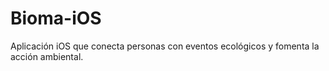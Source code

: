 # Bioma-iOS
Aplicación iOS que conecta personas con eventos ecológicos y fomenta la acción ambiental.
